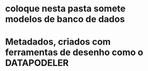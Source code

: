 # coloque nesta pasta somete modelos de banco de dados
# Metadados, criados com ferramentas de desenho como o DATAPODELER
